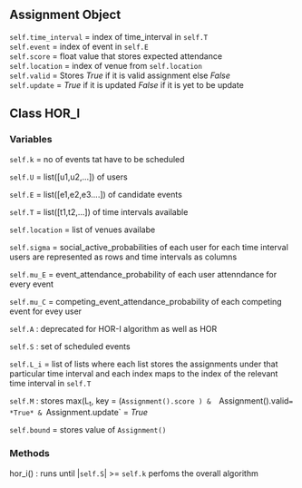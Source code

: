 ## Assignment Object
`self.time_interval` = index of time_interval in `self.T`  
`self.event` =  index of event in `self.E`   
`self.score` = float value that stores expected attendance  
`self.location` = index of venue from `self.location`  
`self.valid` = Stores  *True* if it is valid assignment else *False*  
`self.update` = *True* if it is updated *False* if  it is yet to be update  

## Class HOR_I

### Variables

`self.k` = no of events tat have to be scheduled

`self.U` = list([u1,u2,...]) of users 

`self.E` =  list([e1,e2,e3....]) of candidate events

`self.T` = list([t1,t2,...]) of time intervals available

`self.location` = list of venues availabe



`self.sigma` = social_active_probabilities of each user for each time interval users are represented as rows and time intervals as columns

`self.mu_E` = event\_attendance\_probability of each user attenndance for every event

`self.mu_C` = competing\_event\_attendance\_probability of each competing event for evey user


`self.A` : deprecated for HOR-I algorithm as well as HOR

`self.S` : set of scheduled events 

`self.L_i` = list of   lists where each list stores the assignments under that particular time interval  and each index maps to the index of the relevant time interval in `self.T`

`self.M` :   stores max(L<sub>t</sub>, key = (`Assignment().score ) &  `Assignment().valid` = *True* &  `Assignment.update` = *True* 


`self.bound` = stores value of `Assignment()` 

### Methods

hor_i() :
runs until |`self.S`| >= `self.k`
perfoms the overall algorithm








